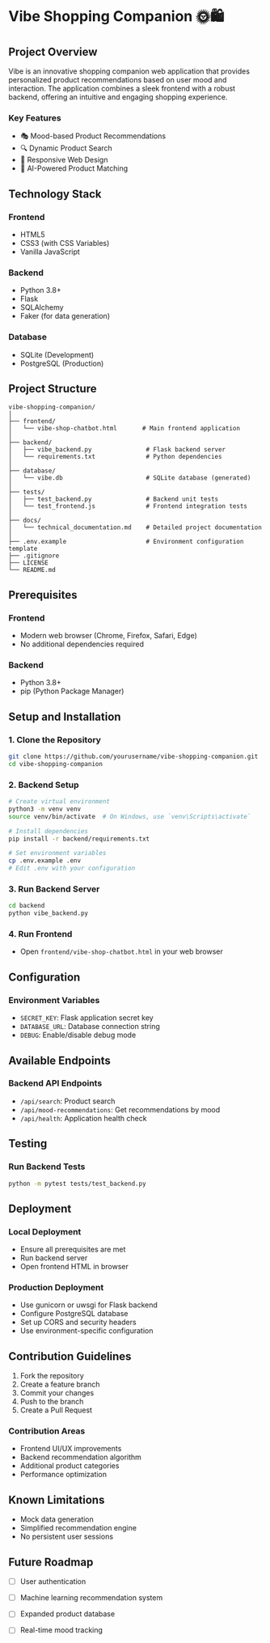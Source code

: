 # Vibe Shopping Companion 🌞🛍️

## Project Overview

Vibe is an innovative shopping companion web application that provides personalized product recommendations based on user mood and interaction. The application combines a sleek frontend with a robust backend, offering an intuitive and engaging shopping experience.

### Key Features
- 🎭 Mood-based Product Recommendations
- 🔍 Dynamic Product Search
- 📱 Responsive Web Design
- 🤖 AI-Powered Product Matching

## Technology Stack

### Frontend
- HTML5
- CSS3 (with CSS Variables)
- Vanilla JavaScript

### Backend
- Python 3.8+
- Flask
- SQLAlchemy
- Faker (for data generation)

### Database
- SQLite (Development)
- PostgreSQL (Production)

## Project Structure

```
vibe-shopping-companion/
│
├── frontend/
│   └── vibe-shop-chatbot.html       # Main frontend application
│
├── backend/
│   ├── vibe_backend.py               # Flask backend server
│   └── requirements.txt              # Python dependencies
│
├── database/
│   └── vibe.db                       # SQLite database (generated)
│
├── tests/
│   ├── test_backend.py               # Backend unit tests
│   └── test_frontend.js              # Frontend integration tests
│
├── docs/
│   └── technical_documentation.md    # Detailed project documentation
│
├── .env.example                      # Environment configuration template
├── .gitignore
├── LICENSE
└── README.md
```

## Prerequisites

### Frontend
- Modern web browser (Chrome, Firefox, Safari, Edge)
- No additional dependencies required

### Backend
- Python 3.8+
- pip (Python Package Manager)

## Setup and Installation

### 1. Clone the Repository
```bash
git clone https://github.com/yourusername/vibe-shopping-companion.git
cd vibe-shopping-companion
```

### 2. Backend Setup
```bash
# Create virtual environment
python3 -m venv venv
source venv/bin/activate  # On Windows, use `venv\Scripts\activate`

# Install dependencies
pip install -r backend/requirements.txt

# Set environment variables
cp .env.example .env
# Edit .env with your configuration
```

### 3. Run Backend Server
```bash
cd backend
python vibe_backend.py
```

### 4. Run Frontend
- Open `frontend/vibe-shop-chatbot.html` in your web browser

## Configuration

### Environment Variables
- `SECRET_KEY`: Flask application secret key
- `DATABASE_URL`: Database connection string
- `DEBUG`: Enable/disable debug mode

## Available Endpoints

### Backend API Endpoints
- `/api/search`: Product search
- `/api/mood-recommendations`: Get recommendations by mood
- `/api/health`: Application health check

## Testing

### Run Backend Tests
```bash
python -m pytest tests/test_backend.py
```

## Deployment

### Local Deployment
- Ensure all prerequisites are met
- Run backend server
- Open frontend HTML in browser

### Production Deployment
- Use gunicorn or uwsgi for Flask backend
- Configure PostgreSQL database
- Set up CORS and security headers
- Use environment-specific configuration

## Contribution Guidelines

1. Fork the repository
2. Create a feature branch
3. Commit your changes
4. Push to the branch
5. Create a Pull Request

### Contribution Areas
- Frontend UI/UX improvements
- Backend recommendation algorithm
- Additional product categories
- Performance optimization

## Known Limitations
- Mock data generation
- Simplified recommendation engine
- No persistent user sessions

## Future Roadmap
- [ ] User authentication
- [ ] Machine learning recommendation system
- [ ] Expanded product database
- [ ] Real-time mood tracking

